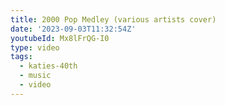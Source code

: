 ```yaml
---
title: 2000 Pop Medley (various artists cover)
date: '2023-09-03T11:32:54Z'
youtubeId: Mx8lFrQG-I0
type: video
tags:
  - katies-40th
  - music
  - video
---
```


